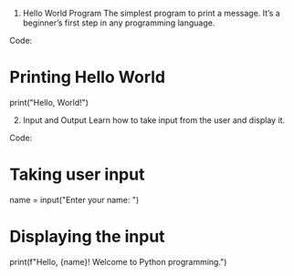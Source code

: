 1. Hello World Program
The simplest program to print a message. It’s a beginner’s first step in any programming language.

Code:
# Printing Hello World
print("Hello, World!")

2. Input and Output
Learn how to take input from the user and display it.

Code:
# Taking user input
name = input("Enter your name: ")

# Displaying the input
print(f"Hello, {name}! Welcome to Python programming.")

